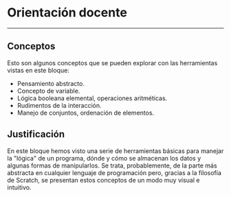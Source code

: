 # Orientación docente
- - -

## Conceptos
Esto son algunos conceptos que se pueden explorar con las herramientas vistas en este bloque:
* Pensamiento abstracto.
* Concepto de variable.
* Lógica booleana elemental, operaciones aritméticas.
* Rudimentos de la interacción.
* Manejo de conjuntos, ordenación de elementos.

## Justificación
En este bloque hemos visto una serie de herramientas básicas para manejar la "lógica" de un programa, dónde y cómo se almacenan los datos y algunas formas de manipularlos. Se trata, probablemente, de la parte más abstracta en cualquier lenguaje de programación pero, gracias a la filosofía de Scratch, se presentan estos conceptos de un modo muy visual e intuitivo.